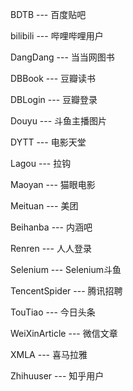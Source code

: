 BDTB --- 百度贴吧

bilibili --- 哔哩哔哩用户

DangDang ---  当当网图书

DBBook --- 豆瓣读书

DBLogin --- 豆瓣登录

Douyu --- 斗鱼主播图片

DYTT --- 电影天堂

Lagou --- 拉钩

Maoyan --- 猫眼电影

Meituan --- 美团

Beihanba --- 内涵吧

Renren --- 人人登录

Selenium --- Selenium斗鱼

TencentSpider --- 腾讯招聘

TouTiao --- 今日头条

WeiXinArticle --- 微信文章

XMLA --- 喜马拉雅

Zhihuuser --- 知乎用户